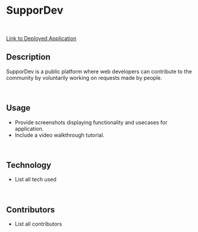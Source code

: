 # SupporDev

<br>

[Link to Deployed Application]()

## Description

SupporDev is a public platform where web developers can contribute to the community by voluntarily working on requests made by people.

<br>

## Usage

- Provide screenshots displaying functionality and usecases for application.
- Include a video walkthrough tutorial.

<br>

## Technology

- List all tech used

<br>

## Contributors

- List all contributors
